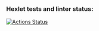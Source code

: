 ### Hexlet tests and linter status:
[![Actions Status](https://github.com/seanches/frontend-project-44/workflows/hexlet-check/badge.svg)](https://github.com/seanches/frontend-project-44/actions)